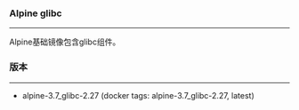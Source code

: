 ### Alpine glibc
---

Alpine基础镜像包含glibc组件。


### 版本
---

- alpine-3.7_glibc-2.27 (docker tags: alpine-3.7_glibc-2.27, latest)
